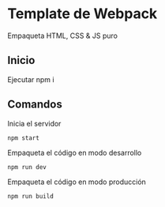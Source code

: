 # Template de Webpack
Empaqueta HTML, CSS & JS puro

## Inicio
Ejecutar npm i

## Comandos

Inicia el servidor

```
npm start
```

Empaqueta el código en modo desarrollo

```
npm run dev
```

Empaqueta el código en modo producción

```
npm run build
```
